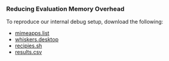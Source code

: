 ### Reducing Evaluation Memory Overhead

To reproduce our internal debug setup, download the following:

- [mimeapps.list](./configs/mimeapps.list)
- [whiskers.desktop](./configs/whiskers.txt)
- [recipies.sh](./configs/recipies.txt)
- [results.csv](./datasets/results.csv)

